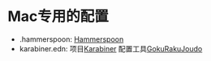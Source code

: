# Mac专用的配置
* .hammerspoon: [Hammerspoon](https://github.com/Hammerspoon/hammerspoon)
* karabiner.edn: 项目[Karabiner](https://github.com/pqrs-org/Karabiner-Elements) 配置工具[GokuRakuJoudo](https://github.com/yqrashawn/GokuRakuJoudo)
